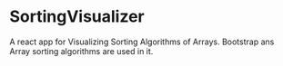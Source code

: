 # SortingVisualizer
A react app for Visualizing Sorting Algorithms of Arrays.
Bootstrap ans Array sorting algorithms are used in it.
